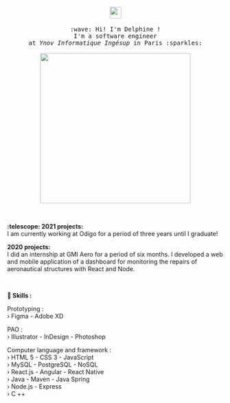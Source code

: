 <p align="center">
  <img src="https://user-images.githubusercontent.com/5679180/79618120-0daffb80-80be-11ea-819e-d2b0fa904d07.gif" width="27px">
  <br><br>
  <samp>
    :wave: Hi! I'm Delphine ! 
    <br>I'm a software engineer
    <br>at <em>Ynov Informatique Ingésup</em> in Paris :sparkles:<br><br>
    <img src="https://www.okvoyage.com/images/article/333-15-plus-belles-photos-aurore-boreale/aurore-boreale-09.jpg" width="350px" align="center">
  </samp>
</p>

<br>

<p>
  <b>:telescope: 2021 projects:</b><br>
I am currently working at Odigo for a period of three years until I graduate!

<b> 2020 projects:</b><br>
I did an internship at GMI Aero for a period of six months. I developed a web and mobile application of a dashboard for monitoring the repairs of aeronautical structures with React and Node.

</p>
<br>
<p>
  <b>🚀 Skills :</b><br>

Prototyping :<br>
› Figma - Adobe XD<br>

PAO :<br>
› Illustrator - InDesign - Photoshop<br>

Computer language and framework :<br>
› HTML 5 - CSS 3 - JavaScript<br>
› MySQL - PostgreSQL - NoSQL<br>
› React.js - Angular - React Native<br>
› Java - Maven - Java Spring<br>
› Node.js - Express<br>
› C ++<br>

</p>
